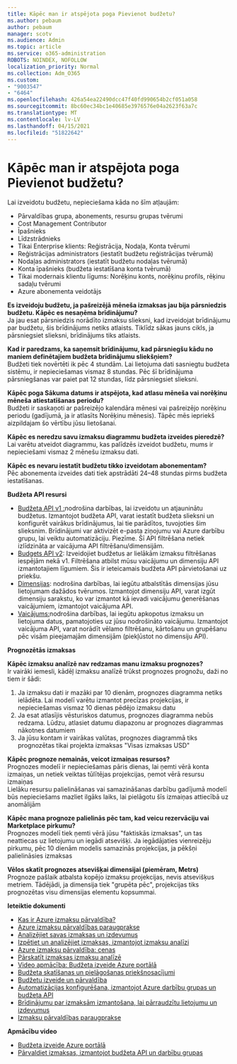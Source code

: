 ```yaml
---
title: Kāpēc man ir atspējota poga Pievienot budžetu?
ms.author: pebaum
author: pebaum
manager: scotv
ms.audience: Admin
ms.topic: article
ms.service: o365-administration
ROBOTS: NOINDEX, NOFOLLOW
localization_priority: Normal
ms.collection: Adm_O365
ms.custom:
- "9003547"
- "6464"
ms.openlocfilehash: 426a54ea22490dcc47f40fd990654b2cf051a058
ms.sourcegitcommit: 8bc60ec34bc1e40685e3976576e04a2623f63a7c
ms.translationtype: MT
ms.contentlocale: lv-LV
ms.lasthandoff: 04/15/2021
ms.locfileid: "51822642"
---
```

# <a name="why-is-the-add-budget-button-disabled-for-me"></a>Kāpēc man ir atspējota poga Pievienot budžetu?

Lai izveidotu budžetu, nepieciešama kāda no šīm atļaujām:

- Pārvaldības grupa, abonements, resursu grupas tvērumi
- Cost Management Contributor
- Īpašnieks
- Līdzstrādnieks
- Tikai Enterprise klients: Reģistrācija, Nodaļa, Konta tvērumi
- Reģistrācijas administrators (iestatīt budžetu reģistrācijas tvērumā)
- Nodaļas administrators (iestatīt budžetu nodaļas tvērumā)
- Konta īpašnieks (budžeta iestatīšana konta tvērumā)
- Tikai modernais klientu līgums: Norēķinu konts, norēķinu profils, rēķinu sadaļu tvērumi
- Azure abonementa veidotājs

**Es izveidoju budžetu, ja pašreizējā mēneša izmaksas jau bija pārsniedzis budžetu. Kāpēc es nesaņēma brīdinājumu?**  
Ja jau esat pārsniedzis norādīto izmaksu slieksni, kad izveidojat brīdinājumu par budžetu, šis brīdinājums netiks atlaists. Tiklīdz sākas jauns cikls, ja pārsniegsiet slieksni, brīdinājums tiks atlaists.

**Kad ir paredzams, ka saņemsit brīdinājumu, kad pārsniegšu kādu no maniem definētajiem budžeta brīdinājumu sliekšņiem?**  
Budžeti tiek novērtēti ik pēc 4 stundām. Lai lietojuma dati sasniegtu budžeta sistēmu, ir nepieciešamas vismaz 8 stundas. Pēc šī brīdinājuma pārsniegšanas var paiet pat 12 stundas, līdz pārsniegsiet slieksni.

**Kāpēc poga Sākuma datums ir atspējota, kad atlasu mēneša vai norēķinu mēneša atiestatīšanas periodu?**  
Budžeti ir saskaņoti ar pašreizējo kalendāra mēnesi vai pašreizējo norēķinu periodu (gadījumā, ja ir atlasīts Norēķinu mēnesis). Tāpēc mēs iepriekš aizpildajam šo vērtību jūsu lietošanai.

**Kāpēc es neredzu savu izmaksu diagrammu budžeta izveides pieredzē?**  
Lai varētu atveidot diagrammu, kas palīdzēs izveidot budžetu, mums ir nepieciešami vismaz 2 mēnešu izmaksu dati.

**Kāpēc es nevaru iestatīt budžetu tikko izveidotam abonementam?**  
Pēc abonementa izveides dati tiek apstrādāti 24–48 stundas pirms budžeta iestatīšanas.

**Budžeta API resursi**

- [Budžeta API v1 :](https://docs.microsoft.com/rest/api/consumption/budgets?WT.mc_id=Portal-Microsoft_Azure_Support)nodrošina darbības, lai izveidotu un atjauninātu budžetus. Izmantojot budžeta API, varat iestatīt budžeta slieksni un konfigurēt vairākus brīdinājumus, lai tie parādītos, tuvojoties šim slieksnim. Brīdinājumi var aktivizēt e-pasta ziņojumu vai Azure darbību grupu, lai veiktu automatizāciju. Piezīme. Šī API filtrēšana netiek izlīdzināta ar vaicājuma API filtrēšanu/dimensijām.
- [Budgets API v2](https://github.com/Azure/azure-rest-api-specs/blob/master/specification/cost-management/resource-manager/Microsoft.CostManagement/preview/2019-04-01-preview/examples/CreateOrUpdateBudget.json): Izveidojiet budžetus ar lielākām izmaksu filtrēšanas iespējām nekā v1. Filtrēšana atbilst mūsu vaicājumu un dimensiju API izmantotajiem līgumiem. Šis ir ieteicamais budžeta API pārvietošanai uz priekšu.
- [Dimensijas](https://docs.microsoft.com/rest/api/cost-management/dimensions?WT.mc_id=Portal-Microsoft_Azure_Support): nodrošina darbības, lai iegūtu atbalstītās dimensijas jūsu lietojumam dažādos tvērumos. Izmantojot dimensiju API, varat izgūt dimensiju sarakstu, ko var izmantot kā ievadi vaicājumu ģenerēšanas vaicājumiem, izmantojot vaicājuma API.
- [Vaicājums:](https://docs.microsoft.com/rest/api/cost-management/query?WT.mc_id=Portal-Microsoft_Azure_Support)nodrošina darbības, lai iegūtu apkopotus izmaksu un lietojuma datus, pamatojoties uz jūsu nodrošināto vaicājumu. Izmantojot vaicājuma API, varat norādīt vēlamo filtrēšanu, kārtošanu un grupēšanu pēc visām pieejamajām dimensijām (piekļūstot no dimensiju API).

**Prognozētās izmaksas**

**Kāpēc izmaksu analīzē nav redzamas manu izmaksu prognozes?**  
Ir vairāki iemesli, kādēļ izmaksu analīzē trūkst prognozes prognožu, daži no tiem ir šādi:

1. Ja izmaksu dati ir mazāki par 10 dienām, prognozes diagramma netiks ielādēta. Lai modelī varētu izmantot precīzas projekcijas, ir nepieciešamas vismaz 10 dienas pēdējo izmaksu datu
2. Ja esat atlasījis vēsturiskos datumus, prognozes diagramma nebūs redzama. Lūdzu, atlasiet datumu diapazonu ar prognozes diagrammas nākotnes datumiem
3. Ja jūsu kontam ir vairākas valūtas, prognozes diagrammā tiks prognozētas tikai projekta izmaksas "Visas izmaksas USD"

**Kāpēc prognoze nemainās, veicot izmaiņas resursos?**  
Prognozes modelī ir nepieciešamas pāris dienas, lai ņemti vērā konta izmaiņas, un netiek veiktas tūlītējas projekcijas, ņemot vērā resursu izmaiņas  
Lielāku resursu palielināšanas vai samazināšanas darbību gadījumā modelī būs nepieciešams mazliet ilgāks laiks, lai pielāgotu šīs izmaiņas attiecībā uz anomālijām

**Kāpēc mana prognoze palielinās pēc tam, kad veicu rezervāciju vai Marketplace pirkumu?**  
Prognozes modelī tiek ņemti vērā jūsu "faktiskās izmaksas", un tas neattiecas uz lietojumu un iegādi atsevišķi. Ja iegādājaties vienreizēju pirkumu, pēc 10 dienām modelis samazinās projekcijas, ja pēkšņi palielināsies izmaksas

**Vēlos skatīt prognozes atsevišķai dimensijai (piemēram, Metrs)**  
Prognoze pašlaik atbalsta kopējo izmaksu projekcijas, nevis atsevišķus metriem. Tādējādi, ja dimensija tiek "grupēta pēc", projekcijas tiks prognozētas visu dimensijas elementu kopsummai.

**Ieteiktie dokumenti**

- [Kas ir Azure izmaksu pārvaldība?](https://docs.microsoft.com/azure/cost-management/overview-cost-mgt?WT.mc_id=Portal-Microsoft_Azure_Support)
- [Azure izmaksu pārvaldības paraugprakse](https://docs.microsoft.com/azure/cost-management/cost-mgt-best-practices?WT.mc_id=Portal-Microsoft_Azure_Support)
- [Analizējiet savas izmaksas un izdevumus](https://docs.microsoft.com/azure/cost-management/quick-acm-cost-analysis?WT.mc_id=Portal-Microsoft_Azure_Support)
- [Izpētiet un analizējiet izmaksas, izmantojot izmaksu analīzi](https://docs.microsoft.com/azure/cost-management/quick-acm-cost-analysis?WT.mc_id=Portal-Microsoft_Azure_Support)
- [Azure izmaksu pārvaldība: cenas](https://azure.microsoft.com/services/cost-management/#pricing)
- [Pārskatīt izmaksas izmaksu analīzē](https://docs.microsoft.com/azure/cost-management-billing/costs/quick-acm-cost-analysis?WT.mc_id=Portal-Microsoft_Azure_Support#review-costs-in-cost-analysis)
- [Video apmācība: Budžeta izveide Azure portālā](https://www.youtube.com/watch?v=ExIVG_Gr45A&t=4s)
- [Budžeta skatīšanas un pielāgošanas priekšnosacījumi](https://docs.microsoft.com/azure/cost-management-billing/costs/tutorial-acm-create-budgets?WT.mc_id=Portal-Microsoft_Azure_Support#prerequisites)
- [Budžetu izveide un pārvaldība](https://docs.microsoft.com/azure/cost-management-billing/costs/tutorial-acm-create-budgets?WT.mc_id=Portal-Microsoft_Azure_Support#create-a-budget-in-the-azure-portal)
- [Automatizācijas konfigurēšana, izmantojot Azure darbību grupas un budžeta API](https://docs.microsoft.com/azure/cost-management/tutorial-acm-create-budgets?WT.mc_id=Portal-Microsoft_Azure_Support#trigger-an-action-group)
- [Brīdinājumu par izmaksām izmantošana, lai pārraudzītu lietojumu un izdevumus](https://docs.microsoft.com/azure/cost-management/cost-mgt-alerts-monitor-usage-spending?WT.mc_id=Portal-Microsoft_Azure_Support)
- [Izmaksu pārvaldības paraugprakse](https://docs.microsoft.com/azure/cost-management/cost-mgt-best-practices?WT.mc_id=Portal-Microsoft_Azure_Support)  

**Apmācību video**

- [Budžeta izveide Azure portālā](https://go.microsoft.com/fwlink/?linkid=2146761)
- [Pārvaldiet izmaksas, izmantojot budžeta API un darbību grupas](https://go.microsoft.com/fwlink/?linkid=2147038)